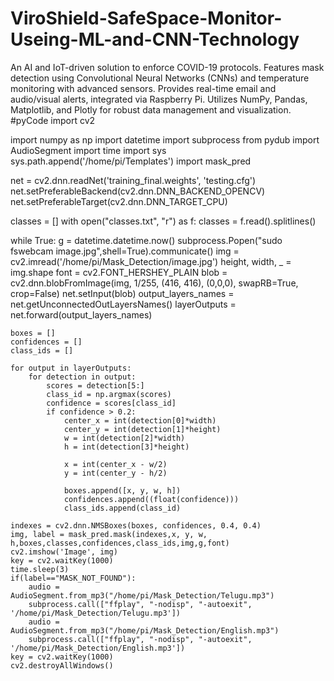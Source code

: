 # ViroShield-SafeSpace-Monitor-Useing-ML-and-CNN-Technology
An AI and IoT-driven solution to enforce COVID-19 protocols. Features mask detection using Convolutional Neural Networks (CNNs) and temperature monitoring with advanced sensors. Provides real-time email and audio/visual alerts, integrated via Raspberry Pi. Utilizes NumPy, Pandas, Matplotlib, and Plotly for robust data management and visualization.
#pyCode
import cv2

import numpy as np
import datetime
import subprocess
from pydub import AudioSegment
import time
import sys
sys.path.append('/home/pi/Templates')
import mask_pred

net = cv2.dnn.readNet('training_final.weights', 'testing.cfg')
net.setPreferableBackend(cv2.dnn.DNN_BACKEND_OPENCV)
net.setPreferableTarget(cv2.dnn.DNN_TARGET_CPU)

 
classes = []
with open("classes.txt", "r") as f:
    classes = f.read().splitlines()

while True:
    g = datetime.datetime.now()
    subprocess.Popen("sudo fswebcam image.jpg",shell=True).communicate()
    img = cv2.imread('/home/pi/Mask_Detection/image.jpg')
    height, width, _ = img.shape 
    font = cv2.FONT_HERSHEY_PLAIN
    blob = cv2.dnn.blobFromImage(img, 1/255, (416, 416), (0,0,0), swapRB=True, crop=False)
    net.setInput(blob)
    output_layers_names = net.getUnconnectedOutLayersNames()
    layerOutputs = net.forward(output_layers_names)

    boxes = []
    confidences = []
    class_ids = []

    for output in layerOutputs:
        for detection in output:
            scores = detection[5:]
            class_id = np.argmax(scores)
            confidence = scores[class_id]
            if confidence > 0.2:
                center_x = int(detection[0]*width)
                center_y = int(detection[1]*height)
                w = int(detection[2]*width)
                h = int(detection[3]*height)

                x = int(center_x - w/2)
                y = int(center_y - h/2)

                boxes.append([x, y, w, h])
                confidences.append((float(confidence)))
                class_ids.append(class_id)

    indexes = cv2.dnn.NMSBoxes(boxes, confidences, 0.4, 0.4)
    img, label = mask_pred.mask(indexes,x, y, w, h,boxes,classes,confidences,class_ids,img,g,font)
    cv2.imshow('Image', img)
    key = cv2.waitKey(1000)
    time.sleep(3)
    if(label=="MASK_NOT_FOUND"):
        audio = AudioSegment.from_mp3("/home/pi/Mask_Detection/Telugu.mp3")
        subprocess.call(["ffplay", "-nodisp", "-autoexit", '/home/pi/Mask_Detection/Telugu.mp3'])
        audio = AudioSegment.from_mp3("/home/pi/Mask_Detection/English.mp3")
        subprocess.call(["ffplay", "-nodisp", "-autoexit", '/home/pi/Mask_Detection/English.mp3'])
    key = cv2.waitKey(1000)
    cv2.destroyAllWindows()
